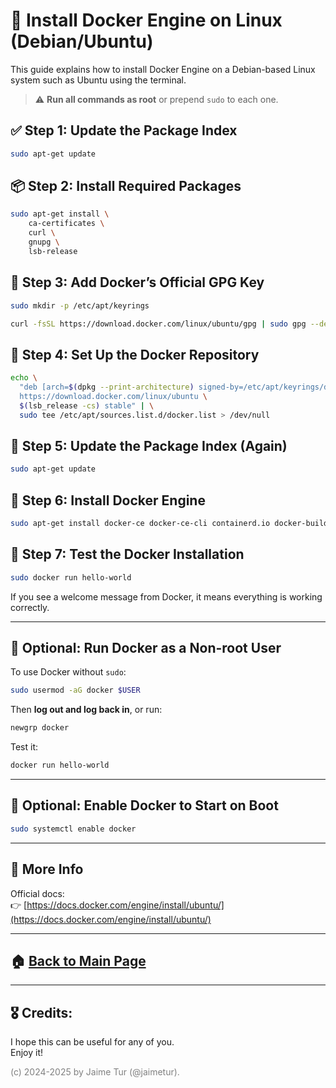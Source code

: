 # 🐧 Install Docker Engine on Linux (Debian/Ubuntu)

This guide explains how to install Docker Engine on a Debian-based Linux system such as Ubuntu using the terminal.

> ⚠️ **Run all commands as root** or prepend `sudo` to each one.

## ✅ Step 1: Update the Package Index

```bash
sudo apt-get update
```

## 📦 Step 2: Install Required Packages

```bash
sudo apt-get install \
    ca-certificates \
    curl \
    gnupg \
    lsb-release
```

## 🔐 Step 3: Add Docker’s Official GPG Key

```bash
sudo mkdir -p /etc/apt/keyrings

curl -fsSL https://download.docker.com/linux/ubuntu/gpg | sudo gpg --dearmor -o /etc/apt/keyrings/docker.gpg
```

## 📁 Step 4: Set Up the Docker Repository

```bash
echo \
  "deb [arch=$(dpkg --print-architecture) signed-by=/etc/apt/keyrings/docker.gpg] \
  https://download.docker.com/linux/ubuntu \
  $(lsb_release -cs) stable" | \
  sudo tee /etc/apt/sources.list.d/docker.list > /dev/null
```

## 🔄 Step 5: Update the Package Index (Again)

```bash
sudo apt-get update
```

## 🐳 Step 6: Install Docker Engine

```bash
sudo apt-get install docker-ce docker-ce-cli containerd.io docker-buildx-plugin docker-compose-plugin
```

## 🚀 Step 7: Test the Docker Installation

```bash
sudo docker run hello-world
```

If you see a welcome message from Docker, it means everything is working correctly.

---

## 👤 Optional: Run Docker as a Non-root User

To use Docker without `sudo`:

```bash
sudo usermod -aG docker $USER
```

Then **log out and log back in**, or run:

```bash
newgrp docker
```

Test it:

```bash
docker run hello-world
```

---

## 🧼 Optional: Enable Docker to Start on Boot

```bash
sudo systemctl enable docker
```

---

## 📄 More Info

Official docs:  
👉 [https://docs.docker.com/engine/install/ubuntu/](https://docs.docker.com/engine/install/ubuntu/)

---

## 🏠 [Back to Main Page](https://github.com/jaimetur/PhotoMigrator/blob/main/README.md)

---
## 🎖️ Credits:
I hope this can be useful for any of you.  
Enjoy it!

<span style="color:grey">(c) 2024-2025 by Jaime Tur (@jaimetur).</span> 